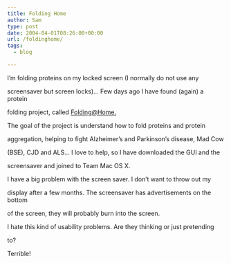 ```yaml
---
title: Folding Home
author: Sam
type: post
date: 2004-04-01T08:26:00+00:00
url: /foldinghome/
tags:
  - blog

---
```

I&#8217;m folding proteins on my locked screen (I normally do not use any
  
screensaver but screen locks)&#8230; Few days ago I have found (again) a protein
  
folding project, called [Folding@Home.][1]

The goal of the project is understand how to fold proteins and protein
  
aggregation, helping to fight Alzheimer&#8217;s and Parkinson&#8217;s disease, Mad Cow
  
(BSE), CJD and ALS&#8230; I love to help, so I have downloaded the GUI and the
  
screensaver and joined to Team Mac OS X.

I have a big problem with the screen saver. I don&#8217;t want to throw out my
  
display after a few months. The screensaver has advertisements on the bottom
  
of the screen, they will probably burn into the screen.

I hate this kind of usability problems. Are they thinking or just pretending
  
to?

Terrible!


 [1]: http://www.stanford.edu/group/pandegroup/folding/